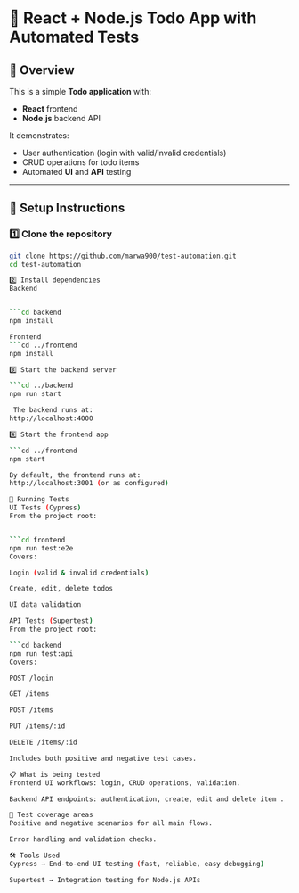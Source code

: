 # 📝 React + Node.js Todo App with Automated Tests

## 📌 Overview
This is a simple **Todo application** with:
- **React** frontend
- **Node.js** backend API

It demonstrates:
- User authentication (login with valid/invalid credentials)
- CRUD operations for todo items
- Automated **UI** and **API** testing

---

## 🚀 Setup Instructions

### 1️⃣ Clone the repository
```bash
git clone https://github.com/marwa900/test-automation.git
cd test-automation

2️⃣ Install dependencies
Backend


```cd backend
npm install

Frontend
```cd ../frontend
npm install

3️⃣ Start the backend server

```cd ../backend
npm run start

 The backend runs at:
http://localhost:4000

4️⃣ Start the frontend app

```cd ../frontend
npm start

By default, the frontend runs at:
http://localhost:3001 (or as configured)

🧪 Running Tests
UI Tests (Cypress)
From the project root:


```cd frontend
npm run test:e2e
Covers:

Login (valid & invalid credentials)

Create, edit, delete todos

UI data validation

API Tests (Supertest)
From the project root:

```cd backend
npm run test:api
Covers:

POST /login

GET /items

POST /items

PUT /items/:id

DELETE /items/:id

Includes both positive and negative test cases.

📋 What is being tested
Frontend UI workflows: login, CRUD operations, validation.

Backend API endpoints: authentication, create, edit and delete item .

📌 Test coverage areas
Positive and negative scenarios for all main flows.

Error handling and validation checks.

🛠 Tools Used
Cypress → End-to-end UI testing (fast, reliable, easy debugging)

Supertest → Integration testing for Node.js APIs

